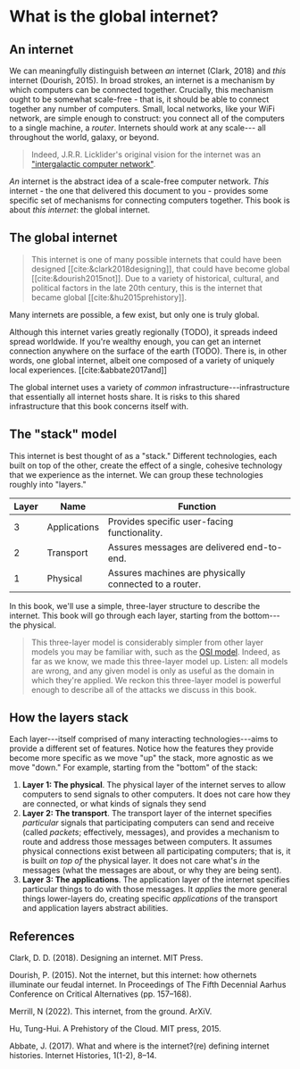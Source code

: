 # What is the global internet?

## An internet

We can meaningfully distinguish between *an* internet (Clark, 2018) and *this*
internet (Dourish, 2015). In broad strokes, an internet is a mechanism by which
computers can be connected together. Crucially, this mechanism ought to be
somewhat scale-free - that is, it should be able to connect together any number
of computers. Small, local networks, like your WiFi network, are simple enough
to construct: you connect all of the computers to a single machine, a *router*.
Internets should work at any scale--- all throughout the world, galaxy, or
beyond.

> Indeed, J.R.R. Licklider's original vision for the internet was an ["intergalactic computer network"](https://en.wikipedia.org/wiki/Intergalactic_Computer_Network).

*An* internet is the abstract idea of a scale-free
computer network. *This* internet - the one that delivered this document to
you - provides some specific set of mechanisms for connecting computers
together.
This book is about *this internet*: the global internet.

## The global internet

> This internet is one of many possible internets that could have been designed [[cite:&clark2018designing]], that could have become global [[cite:&dourish2015not]]. Due to a variety of historical, cultural, and political factors in the late 20th century, this is the internet that became global [[cite:&hu2015prehistory]].
<!-- TODO cite this internet from the ground -->

Many internets are possible, a few exist, but only one is truly global. 

Although this internet varies greatly regionally (TODO), it spreads indeed spread worldwide. If you're wealthy enough, you can get an internet connection anywhere on the surface of the earth (TODO). There is, in other words, one global internet, albeit one composed of a variety of uniquely local experiences.
[[cite:&abbate2017and]]

The global internet uses a variety of *common* infrastructure---infrastructure
that essentially all internet hosts share. It is risks to this shared
infrastructure that this book concerns itself with. <!-- TODO - inline defn for
hosts computers that are connected to, that participate in, this internet -->


## The "stack" model

This internet is best thought of as a "stack." Different technologies, each built on top of the other, create the effect of a single, cohesive technology that we experience as the internet. We can group these technologies roughly into "layers."

| Layer | Name         | Function                                               |
|-------|--------------|--------------------------------------------------------|
| 3     | Applications | Provides specific user-facing functionality.           |
| 2     | Transport    | Assures messages are delivered end-to-end.             |
| 1     | Physical     | Assures machines are physically connected to a router. |


In this book, we'll use a simple, three-layer structure to describe the internet.
This book will go through each layer, starting from the bottom---the physical.

> This three-layer model is considerably simpler from other layer models you may
be familiar with, such as the [OSI
model](https://en.wikipedia.org/wiki/OSI_model). Indeed, as far as we know, we
made this three-layer model up. Listen: all models are wrong, and any given
model is only as useful as the domain in which they're applied. We reckon this
three-layer model is powerful enough to describe all of the attacks we discuss
in this book.

## How the layers stack

Each layer---itself comprised of many interacting technologies---aims to provide
a different set of features. Notice how the features they provide become more
specific as we move "up" the stack, more agnostic as we move "down."
For example, starting from the "bottom" of the stack:

1. **Layer 1: The physical**. The physical layer of the internet serves to allow
   computers to send signals to other computers. It does not care how they are
   connected, or what kinds of signals they send
2. **Layer 2: The transport**. The transport layer of the internet specifies
   *particular* signals that participating computers can send and receive
   (called *packets*; effectively, messages), and provides a mechanism to route
   and address those messages between computers. It assumes physical connections
   exist between all participating computers; that is, it is built *on top of*
   the physical layer. It does not care what's *in* the messages (what the
   messages are about, or why they are being sent).
2. **Layer 3: The applications**. The application layer of the internet
   specifies particular things to do with those messages. It *applies* the more
   general things lower-layers do, creating specific *applications* of the
   transport and application layers abstract abilities.

## References

Clark, D. D. (2018). Designing an internet. MIT Press.

Dourish, P. (2015). Not the internet, but this internet: how othernets illuminate our feudal internet. In Proceedings of The Fifth Decennial Aarhus Conference on Critical Alternatives (pp. 157–168).

Merrill, N (2022). This internet, from the ground. ArXiV.

Hu, Tung-Hui. A Prehistory of the Cloud. MIT press, 2015.

Abbate, J. (2017). What and where is the internet?(re) defining internet histories. Internet Histories, 1(1-2), 8–14.
